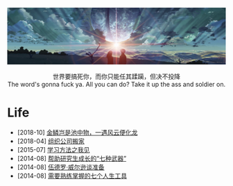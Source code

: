[![header](../assets/header03.jpg)](https://yuenshome.github.io)

<center>世界要搞死你，而你只能任其蹂躏，但决不投降</center>  

<center>The word's gonna fuck ya. All you can do? Take it up the ass and soldier on.</center>

# Life

- [2018-10] [金鳞岂是池中物，一遇风云便化龙](../timeline/2018-10/carp-apotheosize-dragon/)
- [2018-04] [组织公司搬家](../timeline/2018-04/company-move)  
- [2015-07] [学习方法之我见](../timeline/2015-07/how-to-learn/)
- [2014-08] [帮助研究生成长的“七种武器”](../timeline/2014-08/postgraduate-growth/)
- [2014-08] [伍德罗·威尔逊谈准备](../timeline/2014-08/woodrow-wilson-talk-about-preparation/)
- [2014-08] [需要熟练掌握的七个人生工具](../timeline/2014-08/seven-life-tools/)
